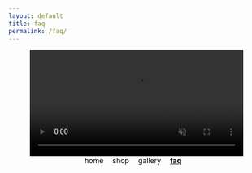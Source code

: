```yaml
---
layout: default
title: faq
permalink: /faq/
---
```

<style>

a {
    text-decoration: none;
}

img {
    max-width: 100%;
}

.nav-container {
    display: flex;
    align-items: center;
    justify-content: center;
    flex-direction: column;
    row-gap: 0;
}

.nav-link {
    padding: 0 1em 1em 0;
    color: #000000;
}

.active {
    font-weight: bold;
    text-decoration: underline;
}

.header-img {
    width: 30em;
    height: auto;
}

.product-row {
  display: flex;
  padding: 2em 0 4em 0;
  justify-content: center;
    align-items: center;
  width: 100%;
}

.product-img {
    height: 28%;
    /* align-items: center; */
}

.product-img-link {

}

.footer {
    position:fixed;
    bottom:0;
    left:0;
    width:100%;
    text-align: center;
    padding-bottom: 1em;
}

</style>
<!-- nav links -->
<div class="nav-container">
    <!-- gif header -->
    <div class="header-logo">
        <video class="header-img" autoplay loop muted>
            <source src="../images/rotating-logo.mp4" type="video/mp4">
            <!-- webp here? -->
            Your browser does not support the video tag.
        </video> 
    </div>
    <div class="nav-links">
        <a class="nav-link" href="{{ site.url }}/">home</a>
        <a class="nav-link" href="{{ site.url }}/shop">shop</a>
        <a class="nav-link" href="{{ site.url }}/gallery">gallery</a>
        <a class="nav-link active" href="{{ site.url }}/faq">faq</a>
    </div>
</div>

<!-- faq body -->
